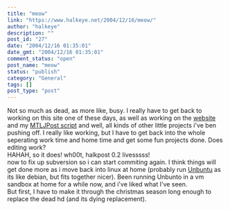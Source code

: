 ```yaml
---
title: "meow"
link: "https://www.halkeye.net/2004/12/16/meow/"
author: "halkeye"
description: ""
post_id: "27"
date: "2004/12/16 01:35:01"
date_gmt: "2004/12/16 01:35:01"
comment_status: "open"
post_name: "meow"
status: "publish"
category: "General"
tags: []
post_type: "post"
---
```


Not so much as dead, as more like, busy. I really have to get back to working on this site one of these days, as well as working on the [website](http://www.sfuarc.com/) and my [MTLJPost script](http://www.kodekoan.com/project/MTLJPost) and well, all kinds of other little projects i've ben pushing off. I really like working, but I have to get back into the whole seperating work time and home time and get some fun projects done. Does editing work?  
HAHAH, so it does! wh00t, halkpost 0.2 livesssss!  
now to fix up subversion so i can start commiting again. I think things will get done more as i move back into linux at home (probably run [Unbuntu](http://www.ubuntulinux.org/) as its like debian, but fits together nicer). Been running Unbunto in a vm sandbox at home for a while now, and i've liked what I've seen.  
But first, I have to make it through the christmas season long enough to replace the dead hd (and its dying replacement).